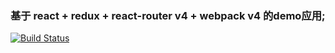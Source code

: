 ### 基于 react + redux + react-router v4 + webpack v4 的demo应用;

[![Build Status](https://travis-ci.org/centuryPark/webpack-react.svg?branch=master)](https://travis-ci.org/centuryPark/webpack-react)
